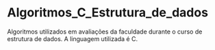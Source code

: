 # Algoritmos_C_Estrutura_de_dados
Algoritmos utilizados em avaliações da faculdade durante o curso de estrutura de dados. A linguagem utilizada é C.
